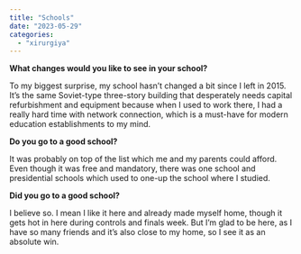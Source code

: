 ```yaml
---
title: "Schools"
date: "2023-05-29"
categories: 
  - "xirurgiya"
---
```


**What changes would you like to see in your school?**

To my biggest surprise, my school hasn’t changed a bit since I left in 2015. It’s the same Soviet-type three-story building that desperately needs capital refurbishment and equipment because when I used to work there, I had a really hard time with network connection, which is a must-have for modern education establishments to my mind.

**Do you go to a good school?**

It was probably on top of the list which me and my parents could afford. Even though it was free and mandatory, there was one school and presidential schools which used to one-up the school where I studied.

**Did you go to a good school?**

I believe so. I mean I like it here and already made myself home, though it gets hot in here during controls and finals week. But I’m glad to be here, as I have so many friends and it’s also close to my home, so I see it as an absolute win.
